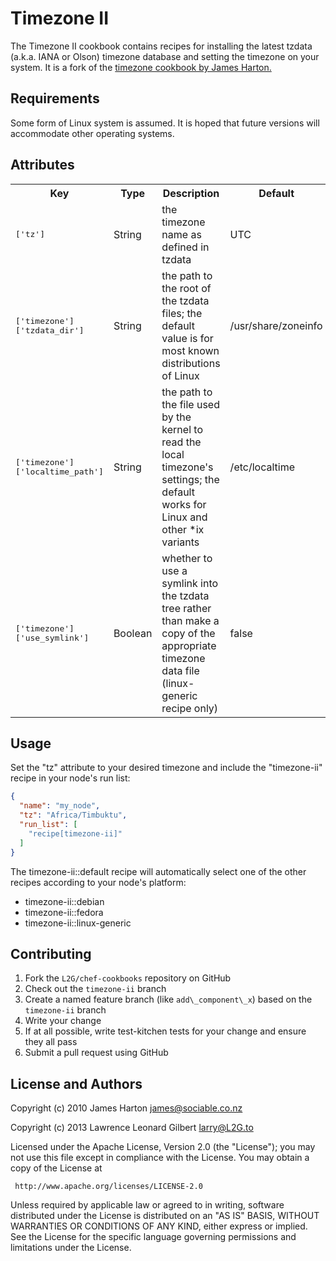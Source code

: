 Timezone II
===========
The Timezone II cookbook contains recipes for installing the latest tzdata
(a.k.a. IANA or Olson) timezone database and setting the timezone on your
system.  It is a fork of the [timezone cookbook by James
Harton.](http://community.opscode.com/cookbooks/timezone)

Requirements
------------
Some form of Linux system is assumed.  It is hoped that future versions will
accommodate other operating systems.

Attributes
----------

<table>
  <tr>
    <th>Key</th>
    <th>Type</th>
    <th>Description</th>
    <th>Default</th>
  </tr>
  <tr>
    <td><tt>['tz']</tt></td>
    <td>String</td>
    <td>the timezone name as defined in tzdata</td>
    <td>UTC</td>
  </tr>
  <tr>
    <td><tt>['timezone']['tzdata_dir']</tt></td>
    <td>String</td>
    <td>the path to the root of the tzdata files; the default value is for
    most known distributions of Linux</td>
    <td>/usr/share/zoneinfo</td>
  </tr>
  <tr>
    <td><tt>['timezone']['localtime_path']</tt></td>
    <td>String</td>
    <td>the path to the file used by the kernel to read the local timezone's
    settings; the default works for Linux and other *ix variants</td>
    <td>/etc/localtime</td>
  </tr>
  <tr>
    <td><tt>['timezone']['use_symlink']</tt></td>
    <td>Boolean</td>
    <td>whether to use a symlink into the tzdata tree rather than make a copy
    of the appropriate timezone data file (linux-generic recipe only)</td>
    <td>false</td>
  </tr>
</table>

Usage
-----

Set the "tz" attribute to your desired timezone and include the "timezone-ii"
recipe in your node's run list:

```json
{
  "name": "my_node",
  "tz": "Africa/Timbuktu",
  "run_list": [
    "recipe[timezone-ii]"
  ]
}
```

The timezone-ii::default recipe will automatically select one of the other
recipes according to your node's platform:

* timezone-ii::debian
* timezone-ii::fedora
* timezone-ii::linux-generic

Contributing
------------
1. Fork the `L2G/chef-cookbooks` repository on GitHub
2. Check out the `timezone-ii` branch
3. Create a named feature branch (like `add\_component\_x`) based on the
   `timezone-ii` branch
4. Write your change
5. If at all possible, write test-kitchen tests for your change and ensure they
   all pass
6. Submit a pull request using GitHub

License and Authors
-------------------

Copyright (c) 2010 James Harton <james@sociable.co.nz>

Copyright (c) 2013 Lawrence Leonard Gilbert <larry@L2G.to>

Licensed under the Apache License, Version 2.0 (the "License"); you may not use
this file except in compliance with the License.  You may obtain a copy of the
License at

     http://www.apache.org/licenses/LICENSE-2.0

Unless required by applicable law or agreed to in writing, software distributed
under the License is distributed on an "AS IS" BASIS, WITHOUT WARRANTIES OR
CONDITIONS OF ANY KIND, either express or implied.  See the License for the
specific language governing permissions and limitations under the License.

